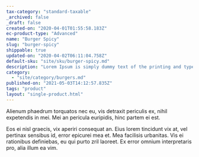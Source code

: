 ```yaml
---
tax-category: "standard-taxable"
_archived: false
_draft: false
created-on: "2020-04-01T01:55:58.183Z"
ec-product-type: "Advanced"
name: "Burger Spicy"
slug: "burger-spicy"
shippable: true
updated-on: "2020-04-02T06:11:04.758Z"
default-sku: "site/sku/burger-spicy.md"
description: "Lorem Ipsum is simply dummy text of the printing and typesetting industry."
category:
  - "site/category/burgers.md"
published-on: "2021-05-03T14:12:57.835Z"
tags: "product"
layout: "single-product.html"
---
```


Alienum phaedrum torquatos nec eu, vis detraxit periculis ex, nihil expetendis in mei. Mei an pericula euripidis, hinc partem ei est.

Eos ei nisl graecis, vix aperiri consequat an. Eius lorem tincidunt vix at, vel pertinax sensibus id, error epicurei mea et. Mea facilisis urbanitas. Vis ei rationibus definiebas, eu qui purto zril laoreet. Ex error omnium interpretaris pro, alia illum ea vim.
